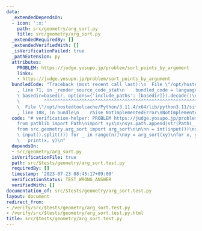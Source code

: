 ```yaml
---
data:
  _extendedDependsOn:
  - icon: ':x:'
    path: src/geometry/arg_sort.py
    title: src/geometry/arg_sort.py
  _extendedRequiredBy: []
  _extendedVerifiedWith: []
  _isVerificationFailed: true
  _pathExtension: py
  attributes:
    PROBLEM: https://judge.yosupo.jp/problem/sort_points_by_argument
    links:
    - https://judge.yosupo.jp/problem/sort_points_by_argument
  bundledCode: "Traceback (most recent call last):\n  File \"/opt/hostedtoolcache/Python/3.11.4/x64/lib/python3.11/site-packages/onlinejudge_verify/documentation/build.py\"\
    , line 71, in _render_source_code_stat\n    bundled_code = language.bundle(stat.path,\
    \ basedir=basedir, options={'include_paths': [basedir]}).decode()\n          \
    \         ^^^^^^^^^^^^^^^^^^^^^^^^^^^^^^^^^^^^^^^^^^^^^^^^^^^^^^^^^^^^^^^^^^^^^^^^^^^^^^^^^\n\
    \  File \"/opt/hostedtoolcache/Python/3.11.4/x64/lib/python3.11/site-packages/onlinejudge_verify/languages/python.py\"\
    , line 108, in bundle\n    raise NotImplementedError\nNotImplementedError\n"
  code: "# verification-helper: PROBLEM https://judge.yosupo.jp/problem/sort_points_by_argument\n\
    from pathlib import Path\nimport sys\n\nsys.path.append(str(Path(__file__).resolve().parent.parent.parent.parent))\n\
    from src.geometry.arg_sort import arg_sort\n\n\nn = int(input())\nxy = [list(map(int,\
    \ input().split())) for _ in range(n)]\nxy = arg_sort(xy)\nfor x, y in xy:\n \
    \   print(x, y)\n"
  dependsOn:
  - src/geometry/arg_sort.py
  isVerificationFile: true
  path: src/$tests/geometry/arg_sort.test.py
  requiredBy: []
  timestamp: '2023-07-23 08:45:17+09:00'
  verificationStatus: TEST_WRONG_ANSWER
  verifiedWith: []
documentation_of: src/$tests/geometry/arg_sort.test.py
layout: document
redirect_from:
- /verify/src/$tests/geometry/arg_sort.test.py
- /verify/src/$tests/geometry/arg_sort.test.py.html
title: src/$tests/geometry/arg_sort.test.py
---
```


